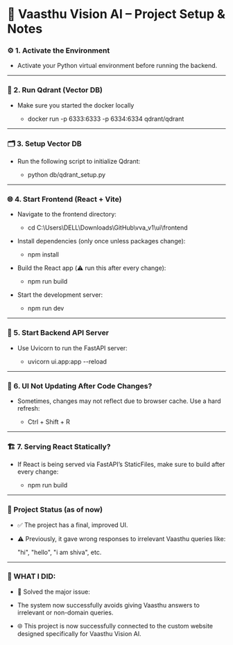 # 🏡 Vaasthu Vision AI – Project Setup & Notes

### ⚙️ 1. Activate the Environment

  - Activate your Python virtual environment before running the backend.
---
### 🐳 2. Run Qdrant (Vector DB)

  - Make sure you started the docker locally
    
    - docker run -p 6333:6333 -p 6334:6334 qdrant/qdrant

---

### 🗂️ 3. Setup Vector DB
  
  - Run the following script to initialize Qdrant:

    - python db/qdrant_setup.py
---
### 🌐 4. Start Frontend (React + Vite)
  
  - Navigate to the frontend directory:

    - cd C:\Users\DELL\Downloads\GitHub\vva_v1\ui\frontend

  - Install dependencies (only once unless packages change): 

    - npm install

  - Build the React app (⚠️ run this after every change): 

    - npm run build

  - Start the development server: 

    - npm run dev
---
### 🧠 5. Start Backend API Server

  - Use Uvicorn to run the FastAPI server:
  
    - uvicorn ui.app:app --reload
---
### 🔁 6. UI Not Updating After Code Changes?

  - Sometimes, changes may not reflect due to browser cache. Use a hard refresh:

    - Ctrl + Shift + R
---
### 🏗️ 7. Serving React Statically?

  - If React is being served via FastAPI’s StaticFiles, make sure to build after every change:

    - npm run build
---
### 📌 Project Status (as of now)

  - ✅ The project has a final, improved UI.

  - ⚠️ Previously, it gave wrong responses to irrelevant Vaasthu queries like:

    "hi", "hello", "i am shiva", etc.
---
### 🚀 WHAT I DID:

  - 🎉 Solved the major issue:

  - The system now successfully avoids giving Vaasthu answers to irrelevant or non-domain queries.

  - 🌐 This project is now successfully connected to the custom website designed specifically for Vaasthu Vision AI.
